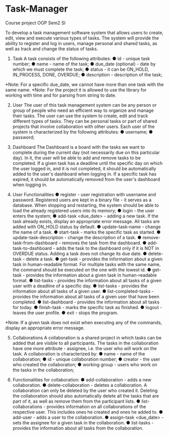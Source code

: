 # Task-Manager
Course project OOP Sem2 SI

To develop a task management software system that allows users to create, edit, view and execute various types of tasks. The system will provide the ability to register and log in users, manage personal and shared tasks, as well as track and change the status of tasks.

1. Task
A task consists of the following attributes:
● id - unique task number;
● name - name of the task;
● due_date (optional) - date by which we must complete the task;
● status - it can be ON_HOLD, IN_PROCESS, DONE, OVERDUE;
● description - description of the task;

*Note: For a specific due_date, we cannot have more than one task with the same name.
*Note: For the project it is allowed to use the library <ctime> for working with time and <iomanip> for parsing from string to date.

2. User
The user of this task management system can be any person or group of people who need an efficient way to organize and manage their tasks. The user can use the system to create, edit and track different types of tasks. They can be personal tasks or part of shared projects that involve collaboration with other users.
Each user of the system is characterized by the following attributes:
● username;
● password;

3. Dashboard
The Dashboard is a board with the tasks we want to complete during the current day (not necessarily due on this particular day). In it, the user will be able to add and remove tasks to be completed. If a given task has a deadline until the specific day on which the user logged in, and it is not completed, it should be automatically added to the user's dashboard when logging in. If a specific task has expired, it should be automatically removed from the user's dashboard when logging in.

4. User Functionalities
● register <username> <password> - user registration with username and password. Registered users are kept in a binary file - it serves as a database. When stopping and restarting, the system should be able to load the already registered users into its memory;
● login <username> <password> - the user enters the system;
● add-task <name> <due_date> <description> - adding a new task. If the task already exists, display an appropriate error message. All tasks are added with ON_HOLD status by default.
● update-task-name <id> <name> - change the name of a task.
● start-task <id> - marks the specific task as started.
● update-task-description <id> <description> - change the description of a task.
● remove-task-from-dashboard <id> - removes the task from the dashboard.
● add-task-to-dashboard <id> - adds the task to the dashboard only if it is NOT in OVERDUE status. Adding a task does not change its due date.
● delete-task <id> - delete a task.
● get-task <name> - provides the information about a given task in human-readable format. For multiple tasks with the same name, the command should be executed on the one with the lowest id.
● get-task <id> - provides the information about a given task in human-readable format.
● list-tasks <date> - provides the information about all tasks of a given user with a deadline of a specific day.
● list-tasks - provides the information about all tasks of a given user.
● list-completed-tasks - provides the information about all tasks of a given user that have been completed.
● list-dashboard - provides the information about all tasks for today.
● finish-task <id> - marks the specific task as finished.
● logout - leaves the user profile.
● exit - stops the program.

*Note: If a given task does not exist when executing any of the commands, display an appropriate error message.

5. Collaborations
A collaboration is a shared project in which tasks can be added that are visible to all participants. The tasks in the collaboration have one more attribute - assignee, i.e. the user who will work on the task. A collaboration is characterized by:
● name - name of the collaboration;
● id - unique collaboration number;
● creator - the user who created the collaboration;
● working group - users who work on the tasks in the collaboration;

6. Functionalities for collaboration:
● add-collaboration <name> - adds a new collaboration.
● delete-collaboration <name> - deletes a collaboration. A collaboration can only be deleted by the user who created it. Deleting the collaboration should also automatically delete all the tasks that are part of it, as well as remove them from the participant lists.
● list-collaborations - provides information on all collaborations of the respective user. This includes ones he created and ones he added to.
● add-user <collaboration name> <username> - adds a user to the collaboration.
● assign-task <collaboration name> <username> <name> <due_date> <description> - sets the assignee for a given task in the collaboration.
● list-tasks <collaboration name> - provides the information about all tasks from the collaboration.

